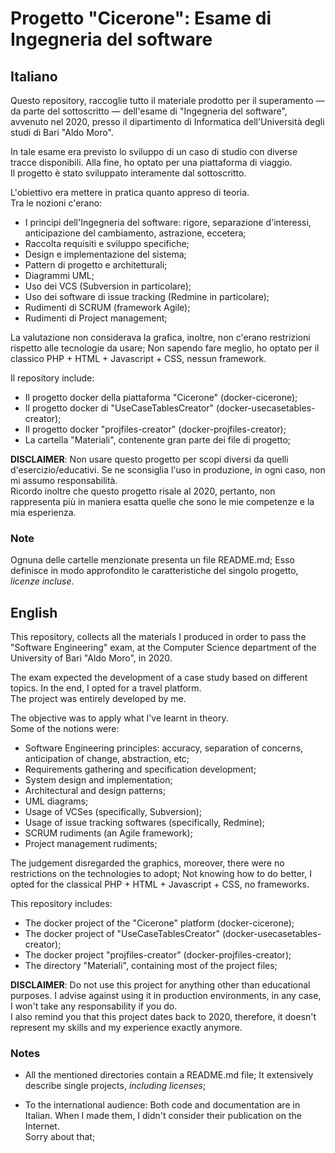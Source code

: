 # Progetto "Cicerone": Esame di Ingegneria del software

## Italiano

Questo repository, raccoglie tutto il materiale prodotto per il superamento — da parte del sottoscritto — dell'esame di "Ingegneria del software", avvenuto nel 2020, presso il dipartimento di Informatica dell'Università degli studi di Bari "Aldo Moro".

In tale esame era previsto lo sviluppo di un caso di studio con diverse tracce disponibili. Alla fine, ho optato per una piattaforma di viaggio.\
Il progetto è stato sviluppato interamente dal sottoscritto.

L'obiettivo era mettere in pratica quanto appreso di teoria.\
Tra le nozioni c'erano:

- I principi dell'Ingegneria del software: rigore, separazione d'interessi, anticipazione del cambiamento, astrazione, eccetera;
- Raccolta requisiti e sviluppo specifiche;
- Design e implementazione del sistema;
- Pattern di progetto e architetturali;
- Diagrammi UML;
- Uso dei VCS (Subversion in particolare);
- Uso dei software di issue tracking (Redmine in particolare);
- Rudimenti di SCRUM (framework Agile);
- Rudimenti di Project management;


La valutazione non considerava la grafica, inoltre, non c'erano restrizioni rispetto alle tecnologie da usare; Non sapendo fare meglio, ho optato per il classico PHP + HTML + Javascript + CSS, nessun framework.


Il repository include:

- Il progetto docker della piattaforma "Cicerone" (docker-cicerone);
- Il progetto docker di "UseCaseTablesCreator" (docker-usecasetables-creator);
- Il progetto docker "projfiles-creator" (docker-projfiles-creator);
- La cartella "Materiali", contenente gran parte dei file di progetto;


**DISCLAIMER**: Non usare questo progetto per scopi diversi da quelli d'esercizio/educativi. Se ne sconsiglia l'uso in produzione, in ogni caso, non mi assumo responsabilità.\
Ricordo inoltre che questo progetto risale al 2020, pertanto, non rappresenta più in maniera esatta quelle che sono le mie competenze e la mia esperienza.


### Note

Ognuna delle cartelle menzionate presenta un file README.md; Esso definisce in modo approfondito le caratteristiche del singolo progetto, *licenze incluse*.




## English

This repository, collects all the materials I produced in order to pass the "Software Engineering" exam, at the Computer Science department of the University of Bari "Aldo Moro", in 2020.

The exam expected the development of a case study based on different topics. In the end, I opted for a travel platform.\
The project was entirely developed by me.

The objective was to apply what I've learnt in theory.\
Some of the notions were:

- Software Engineering principles: accuracy, separation of concerns, anticipation of change, abstraction, etc;
- Requirements gathering and specification development;
- System design and implementation;
- Architectural and design patterns;
- UML diagrams;
- Usage of VCSes (specifically, Subversion);
- Usage of issue tracking softwares (specifically, Redmine);
- SCRUM rudiments (an Agile framework);
- Project management rudiments;



The judgement disregarded the graphics, moreover, there were no restrictions on the technologies to adopt; Not knowing how to do better, I opted for the classical PHP + HTML + Javascript + CSS, no frameworks.


This repository includes:

- The docker project of the "Cicerone" platform (docker-cicerone);
- The docker project of "UseCaseTablesCreator" (docker-usecasetables-creator);
- The docker project "projfiles-creator" (docker-projfiles-creator);
- The directory "Materiali", containing most of the project files;


**DISCLAIMER**: Do not use this project for anything other than educational purposes. I advise against using it in production environments, in any case, I won't take any responsability if you do.\
I also remind you that this project dates back to 2020, therefore, it doesn't represent my skills and my experience exactly anymore.

### Notes

- All the mentioned directories contain a README.md file; It extensively describe single projects, *including licenses*;

- To the international audience: Both code and documentation are in Italian. When I made them, I didn't consider their publication on the Internet.\
Sorry about that;